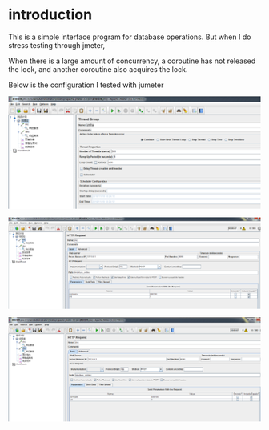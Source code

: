 # introduction

This is a simple interface program for database operations.
But when I do stress testing through jmeter,

When there is a large amount of concurrency, a coroutine has not released the lock, and another coroutine also acquires the lock.

Below is the configuration I tested with jumeter

![1](https://github.com/pythonsite/test_aiorwlock/blob/master/1.png)
      
![1](https://github.com/pythonsite/test_aiorwlock/blob/master/2.png)

![1](https://github.com/pythonsite/test_aiorwlock/blob/master/3.png)

